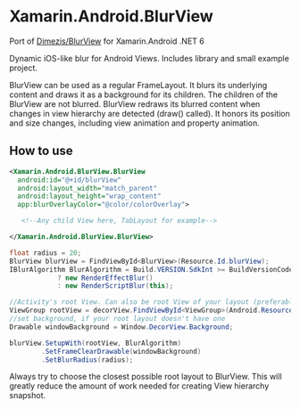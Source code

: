 # Xamarin.Android.BlurView

Port of [Dimezis/BlurView](https://github.com/Dimezis/BlurView) for Xamarin.Android .NET 6

Dynamic iOS-like blur for Android Views. Includes library and small example project.

BlurView can be used as a regular FrameLayout. It blurs its underlying content and draws it as a
background for its children. The children of the BlurView are not blurred. BlurView redraws its
blurred content when changes in view hierarchy are detected (draw() called). It honors its position
and size changes, including view animation and property animation.

## How to use

```xml
<Xamarin.Android.BlurView.BlurView
  android:id="@+id/blurView"
  android:layout_width="match_parent"
  android:layout_height="wrap_content"
  app:blurOverlayColor="@color/colorOverlay">

   <!--Any child View here, TabLayout for example-->

</Xamarin.Android.BlurView.BlurView>
```

```csharp
float radius = 20;
BlurView blurView = FindViewById<BlurView>(Resource.Id.blurView);
IBlurAlgorithm BlurAlgorithm = Build.VERSION.SdkInt >= BuildVersionCodes.S
            ? new RenderEffectBlur()
            : new RenderScriptBlur(this);

//Activity's root View. Can also be root View of your layout (preferably)
ViewGroup rootView = decorView.FindViewById<ViewGroup>(Android.Resource.Id.content);
//set background, if your root layout doesn't have one
Drawable windowBackground = Window.DecorView.Background;

blurView.SetupWith(rootView, BlurAlgorithm)       
        .SetFrameClearDrawable(windowBackground)
        .SetBlurRadius(radius);
```

Always try to choose the closest possible root layout to BlurView. This will greatly reduce the amount of work needed for creating View hierarchy snapshot.

